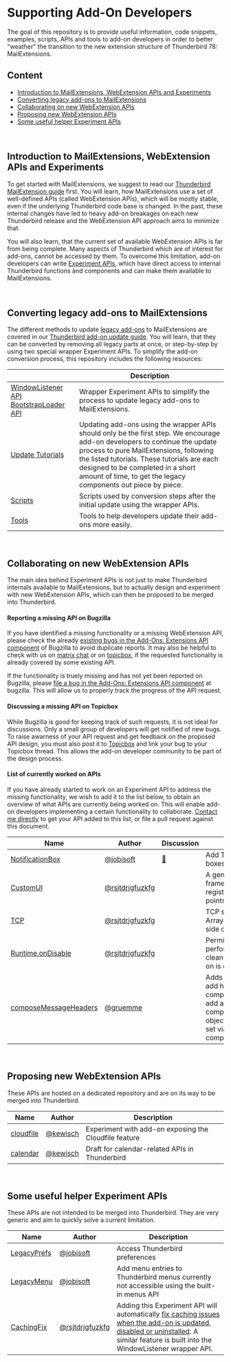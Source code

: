 # Supporting Add-On Developers

The goal of this repository is to provide useful information, code snippets, examples, scripts, APIs and tools to add-on developers in order to better "weather" the transition to the new extension structure of Thunderbird 78: MailExtensions.

## Content

* [Introduction to MailExtensions, WebExtension APIs and Experiments](#supporting-add-on-developers)
* [Converting legacy add-ons to MailExtensions](#converting-legacy-add-ons-to-mailextensions)
* [Collaborating on new WebExtension APIs](#collaborating-on-new-webextension-apis)
* [Proposing new WebExtension APIs](#proposing-new-webextension-apis)
* [Some useful helper Experiment APIs](#some-useful-helper-experiment-apis)

&nbsp;

## Introduction to MailExtensions, WebExtension APIs and Experiments

To get started with MailExtensions, we suggest to read our [Thunderbird MailExtension guide](https://developer.thunderbird.net/add-ons/mailextensions) first. You will learn, how MailExtensions use a set of well-defined APIs (called WebExtension APIs), which will be mostly stable, even if the underlying Thunderbird code base is changed. In the past, these internal changes have led to heavy add-on breakages on each new Thunderbird release and the WebExtension API approach aims to minimize that.

You will also learn, that the current set of available WebExtension APIs is far from being complete. Many aspects of Thunderbird which are of interest for add-ons, cannot be accessed by them. To overcome this limitation, add-on developers can write [Experiment APIs](https://developer.thunderbird.net/add-ons/mailextensions/experiments), which have direct access to internal Thunderbird functions and components and can make them available to MailExtensions. 

&nbsp;


## Converting legacy add-ons to MailExtensions

The different methods to update [legacy add-ons](https://developer.thunderbird.net/add-ons/about-add-ons#legacy-extension-types) to MailExtensions are covered in our [Thunderbird add-on update guide](https://developer.thunderbird.net/add-ons/updating/tb78). You will learn, that they can be converted by removing all legacy parts at once, or step-by-step by using two special wrapper Experiment APIs. To simplify the add-on conversion process, this repository includes the following resources:


|      | Description |
| ---- | ---- |
| [WindowListener API BootstrapLoader API](https://github.com/thundernest/addon-developer-support/wiki) | Wrapper Experiment APIs to simplify the process to update legacy add-ons to MailExtensions. |
| [Update Tutorials](https://github.com/thundernest/addon-developer-support/issues/37) | Updating add-ons using the wrapper APIs should only be the first step. We encourage add-on developers to continue the update process to pure MailExtensions, following the listed tutorials. These tutorials are each designed to be completed in a short amount of time, to get the legacy components out piece by piece. |
| [Scripts](https://github.com/thundernest/addon-developer-support/tree/master/scripts)        | Scripts used by conversion steps after the initial update using the wrapper APIs. |
| [Tools](https://github.com/thundernest/addon-developer-support/tree/master/tools/)          | Tools to help developers update their add-ons more easily. |

&nbsp;

## Collaborating on new WebExtension APIs

The main idea behind Experiment APIs is not just to make Thunderbird internals available to MailExtensions, but to actually design and experiment with new WebExtension APIs, which can then be proposed to be merged into Thunderbird.

#### Reporting a missing API on Bugzilla

If you have identified a missing functionality or a missing WebExtension API, please check the already [existing bugs in the Add-Ons: Extensions API component](https://bugzilla.mozilla.org/buglist.cgi?product=Thunderbird&component=Add-Ons%3A%20Extensions%20API&resolution=---&list_id=15465922) of Bugzilla to avoid duplicate reports. It may also be helpful to check with us on [matrix chat](https://chat.mozilla.org/#/room/#tb-addon-developers:mozilla.org) or on [topicbox](https://thunderbird.topicbox.com/groups/addons), if the requested functionality is already covered by some existing API.

If the functionality is truely missing and has not yet been reported on Bugzilla, please [file a bug in the Add-Ons: Extensions API component](https://bugzilla.mozilla.org/enter_bug.cgi?product=Thunderbird&component=Add-Ons%3A+Extensions+API&cc=john@thunderbird.net) at bugzilla. This will allow us to properly track the progress of the API request.

#### Discussing a missing API on Topicbox

While Bugzilla is good for keeping track of such requests, it is not ideal for discussions. Only a small group of developers will get notified of new bugs. To raise awarness of your API request and get feedback on the proposed API design, you must also post it to [Topicbox](https://thunderbird.topicbox.com/groups/addons) and link your bug to your Topicbox thread. This allows the add-on developer community to be part of the design process.

#### List of currently worked on APIs

If you have already started to work on an Experiment API to address the missing  functionality, we wish to add it to the list below, to obtain an overview of what APIs are currently being worked on. This will enable add-on developers implementing a certain functionality to collaborate. [Contact me directly](mailto:john@thunderbird.net) to get your API added to this list, or file a pull request against this document.

| Name                   | Author |  Discussion | Description |
| -----------------------| ------ | ----------- | ----------- |
| [NotificationBox](https://github.com/jobisoft/notificationBox-API/tree/master/notificationbox)        | [@jobisoft](https://github.com/jobisoft/)       | [:speech_balloon:](https://github.com/thundernest/addon-developer-support/issues/47) | Add Thunderbird notification boxes.        |
| [CustomUI](https://github.com/rsjtdrjgfuzkfg/thunderbird-experiments/tree/master/experiments/customui) | [@rsjtdrjgfuzkfg](https://github.com/rsjtdrjgfuzkfg/) | | A generic UI extension framework based iframes registered at fixed extension points. |
| [TCP](https://github.com/rsjtdrjgfuzkfg/thunderbird-experiments/tree/master/experiments/tcp) | [@rsjtdrjgfuzkfg](https://github.com/rsjtdrjgfuzkfg/) | | TCP support based on ArrayBuffers (currently client side only). |
| [Runtime.onDisable](https://github.com/rsjtdrjgfuzkfg/thunderbird-experiments/tree/master/experiments/runtime) | [@rsjtdrjgfuzkfg](https://github.com/rsjtdrjgfuzkfg/) | | Permit WebExtensions to perform (time-limited) cleanup tasks after the add-on is disabled or uninstalled. |
| [composeMessageHeaders](https://github.com/gruemme/tb-api-compose_message_headers) | [@gruemme](https://github.com/gruemme/) | | Adds missing functionality to add headers to a newly composed message. Aims to add a header object to the compose.ComposeDetails object, so headers can be set via compose.setComposeDetails |

&nbsp;

## Proposing new WebExtension APIs

These APIs are hosted on a dedicated repository and are on its way to be merged into Thunderbird.

| Name                               | Author                                           | Description
| ---------------------------------- | ------------------------------------------------ | --------------
| [cloudfile](https://github.com/thundernest/tb-web-ext-experiments/blob/master/cloudfile)          | [@kewisch](https://github.com/kewisch/)          | Experiment with add-on exposing the Cloudfile feature
| [calendar](https://github.com/thundernest/tb-web-ext-experiments/blob/master/calendar)            | [@kewisch](https://github.com/kewisch/)          | Draft for calendar-related APIs in Thunderbird

&nbsp;

## Some useful helper Experiment APIs

These APIs are not intended to be merged into Thunderbird. They are very generic and aim to quickly solve a current limitation.

| Name                   | Author |  Description |
| -----------------------| ------ | ------------ |
| [LegacyPrefs](https://github.com/thundernest/addon-developer-support/tree/master/auxiliary-apis/LegacyPrefs)            | [@jobisoft](https://github.com/jobisoft/)  | Access Thunderbird preferences |
| [LegacyMenu](https://github.com/thundernest/addon-developer-support/tree/master/auxiliary-apis/LegacyMenu)             | [@jobisoft](https://github.com/jobisoft/)  | Add menu entries to Thunderbird menus currently not accessible using the built-in menus API |
| [CachingFix](https://github.com/rsjtdrjgfuzkfg/thunderbird-experiments/tree/master/experiments/cachingfix)        | [@rsjtdrjgfuzkfg](https://github.com/rsjtdrjgfuzkfg/) | Adding this Experiment API will automatically [fix caching issues when the add-on is updated, disabled or uninstalled](https://developer.thunderbird.net/add-ons/mailextensions/experiments#managing-your-experiments-lifecycle). A similar feature is built into the WindowListener wrapper API. |

&nbsp;

